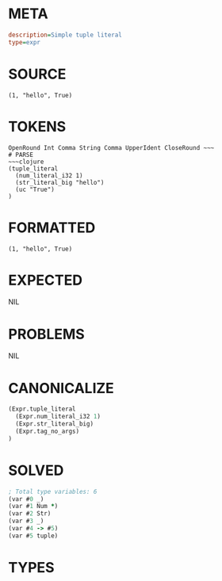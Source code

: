 # META
~~~ini
description=Simple tuple literal
type=expr
~~~
# SOURCE
~~~roc
(1, "hello", True)
~~~
# TOKENS
~~~text
OpenRound Int Comma String Comma UpperIdent CloseRound ~~~
# PARSE
~~~clojure
(tuple_literal
  (num_literal_i32 1)
  (str_literal_big "hello")
  (uc "True")
)
~~~
# FORMATTED
~~~roc
(1, "hello", True)
~~~
# EXPECTED
NIL
# PROBLEMS
NIL
# CANONICALIZE
~~~clojure
(Expr.tuple_literal
  (Expr.num_literal_i32 1)
  (Expr.str_literal_big)
  (Expr.tag_no_args)
)
~~~
# SOLVED
~~~clojure
; Total type variables: 6
(var #0 _)
(var #1 Num *)
(var #2 Str)
(var #3 _)
(var #4 -> #5)
(var #5 tuple)
~~~
# TYPES
~~~roc
~~~

